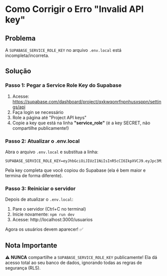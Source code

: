 # Como Corrigir o Erro "Invalid API key"

## Problema
A `SUPABASE_SERVICE_ROLE_KEY` no arquivo `.env.local` está incompleta/incorreta.

## Solução

### Passo 1: Pegar a Service Role Key do Supabase

1. Acesse: https://supabase.com/dashboard/project/qxkwqonrfnpnhusxsppn/settings/api
2. Faça login se necessário
3. Role a página até "Project API keys"
4. Copie a key que está na linha **"service_role"** (é a key SECRET, não compartilhe publicamente!)

### Passo 2: Atualizar o .env.local

Abra o arquivo `.env.local` e substitua a linha:

```env
SUPABASE_SERVICE_ROLE_KEY=eyJhbGciOiJIUzI1NiIsInR5cCI6IkpXVCJ9.eyJpc3MiOiJzdXBhYmFzZSIsInJlZiI6InF4a3dxb25yZm5wbmh1c3hzcHBuIiwicm9sZSI6InNlcnZpY2Vfcm9sZSIsImlhdCI6MTc0NzkzNTUwMSwiZXhwIjoyMDYzNTExNTAxfQ.hGh5hNJlBJWKzqXdQZqZQOqZQOqZQOqZQOqZQOqZQOq
```

Pela key completa que você copiou do Supabase (ela é bem maior e termina de forma diferente).

### Passo 3: Reiniciar o servidor

Depois de atualizar o `.env.local`:

1. Pare o servidor (Ctrl+C no terminal)
2. Inicie novamente: `npm run dev`
3. Acesse: http://localhost:3000/usuarios

Agora os usuários devem aparecer! ✅

## Nota Importante

⚠️ **NUNCA** compartilhe a `SUPABASE_SERVICE_ROLE_KEY` publicamente! Ela dá acesso total ao seu banco de dados, ignorando todas as regras de segurança (RLS).
